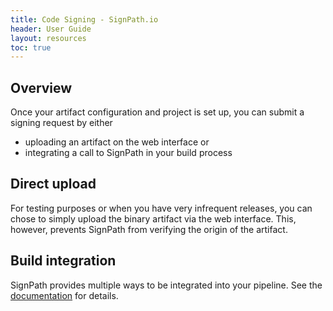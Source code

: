 ```yaml
---
title: Code Signing - SignPath.io
header: User Guide
layout: resources
toc: true
---
```


## Overview

Once your artifact configuration and project is set up, you can submit a signing request by either

* uploading an artifact on the web interface or
* integrating a call to SignPath in your build process

## Direct upload

For testing purposes or when you have very infrequent releases, you can chose to simply upload the binary artifact via the web interface. This, however, prevents SignPath from verifying the origin of the artifact.

## Build integration

SignPath provides multiple ways to be integrated into your pipeline. See the [documentation](/product/documentation/build-system-integration) for details.